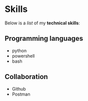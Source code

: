 # Skills

Below is a _list_ of my **technical skills**:

## Programming languages
- python
- powershell
- bash

## Collaboration
- Github
- Postman
